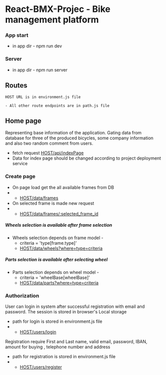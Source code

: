 # React-BMX-Projec - Bike management platform

### App start

- in app dir - npm run dev

### Server

- in app dir - npm run server

## Routes

    HOST URL is in environment.js file

    - All other route endpoints are in path.js file

## Home page

Representing base information of the application. Gating data from database for three of the produced bicycles, some company information and also two random comment from users.

- fetch request [HOST/api/indexPage](http://localhost:3030/jsonstore/indexPage)
- Data for index page should be changed according to project deployment service

### Create page

- On page load get the all available frames from DB
- - [HOST/data/frames](http://localhost:3030/data/frames)
- On selected frame is made new request
- - [HOST/data/frames/:selected_frame_id](http://localhost:3030/data/frames/:ids)

##### Wheels selection is available after frame selection

- Wheels selection depends on frame model -
  - criteria = 'type[frame.type]'
  - [HOST/data/wheels?where=type=criteria](http://localhost:3030/data/wheels?where=type%20LIKE%20%22${criteria}%22)

##### Parts selection is available after selecting wheel

- Parts selection depends on wheel model -
  - criteria = 'wheelBase[wheelBase]'
  - [HOST/data/parts?where=type=criteria](http://localhost:3030/data/wheels?where=type%20LIKE%20%22${criteria}%22)

### Authorization

User can login in system after successful registration with email and password. The session is stored in browser's Local storage

- path for login is stored in environment.js file
- - [HOST/users/login]()

Registration require First and Last name, valid email, password, IBAN, amount for buying , telephone number and address

- path for registration is stored in environment.js file
- - [HOST/users/register]()
